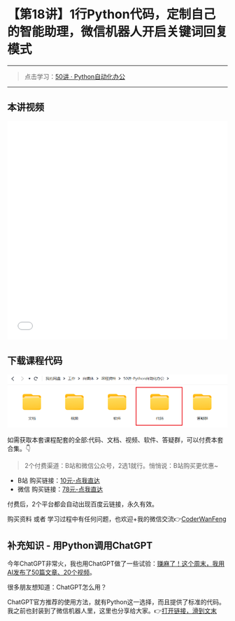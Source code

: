 # 【第18讲】1行Python代码，定制自己的智能助理，微信机器人开启关键词回复模式

------
> 点击学习：[50讲 · Python自动化办公](https://mp.weixin.qq.com/s/tKlzVee4kmJk4dGfKvVnFQ)
------



## 本讲视频

<iframe src="//player.bilibili.com/player.html?bvid=BV1em4y1P7UM" scrolling="no" border="0" frameborder="no" framespacing="0" allowfullscreen="true" width=100%, height=500> </iframe>


## 下载课程代码

![](../docs/imgs/common/code.png)




如需获取本套课程配套的全部:代码、文档、视频、软件、答疑群，可以付费本套合集。👇

> 2个付费渠道：B站和微信公众号，2选1就行。悄悄说：B站购买更优惠~


- B站 购买链接：[10元-点我直达](https://mp.weixin.qq.com/s/J47pgSQBwKQxfT0mBBlvSA)
- 微信 购买链接：[78元-点我直达](https://mp.weixin.qq.com/s/tKlzVee4kmJk4dGfKvVnFQ)

付费后，2个平台都会自动出现百度云链接，永久有效。

购买资料 或者 学习过程中有任何问题，也欢迎+我的微信交流👉[CoderWanFeng](https://mp.weixin.qq.com/s/B1V6KeXc7IOEB8DgXLWv3g)

## 补充知识 - 用Python调用ChatGPT

今年ChatGPT非常火，我也用ChatGPT做了一些试验：[赚麻了！这个周末，我用AI发布了50篇文章、20个视频](https://mp.weixin.qq.com/s/ZY8WzQg0oA25wOsynq0Uyg)。

很多朋友想知道：ChatGPT怎么用？

ChatGPT官方推荐的使用方法，就有Python这一选择，而且提供了标准的代码。我之前也封装到了微信机器人里，这里也分享给大家。👉[打开链接，滑到文末](https://mp.weixin.qq.com/s/qc7zTvYZG4iZg6HLtnde-w)





